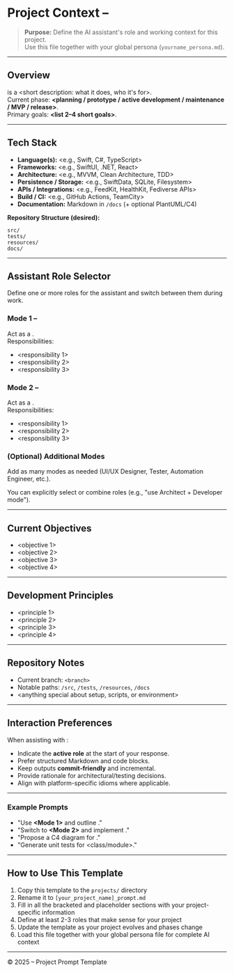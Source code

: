 # Project Context – <Project Name>

> **Purpose:** Define the AI assistant's role and working context for this project.  
> Use this file together with your global persona (`yourname_persona.md`).

---

## Overview

**<Project Name>** is a <short description: what it does, who it's for>.  
Current phase: **<planning / prototype / active development / maintenance / MVP / release>**.  
Primary goals: **<list 2–4 short goals>**.

---

## Tech Stack

- **Language(s):** <e.g., Swift, C#, TypeScript>
- **Frameworks:** <e.g., SwiftUI, .NET, React>
- **Architecture:** <e.g., MVVM, Clean Architecture, TDD>
- **Persistence / Storage:** <e.g., SwiftData, SQLite, Filesystem>
- **APIs / Integrations:** <e.g., FeedKit, HealthKit, Fediverse APIs>
- **Build / CI:** <e.g., GitHub Actions, TeamCity>
- **Documentation:** Markdown in `/docs` (+ optional PlantUML/C4)

**Repository Structure (desired):**
```
src/
tests/
resources/
docs/
```
<Adjust as needed>

---

## Assistant Role Selector

Define one or more roles for the assistant and switch between them during work.

### Mode 1 – <Role Name>
Act as a <short role description>.  
Responsibilities:
- <responsibility 1>
- <responsibility 2>
- <responsibility 3>

### Mode 2 – <Role Name>
Act as a <short role description>.  
Responsibilities:
- <responsibility 1>
- <responsibility 2>
- <responsibility 3>

### (Optional) Additional Modes
Add as many modes as needed (UI/UX Designer, Tester, Automation Engineer, etc.).

You can explicitly select or combine roles (e.g., "use Architect + Developer mode").

---

## Current Objectives

- <objective 1>
- <objective 2>
- <objective 3>
- <objective 4>

---

## Development Principles

- <principle 1>  
- <principle 2>  
- <principle 3>  
- <principle 4>  

---

## Repository Notes

- Current branch: `<branch>`  
- Notable paths: `/src`, `/tests`, `/resources`, `/docs`  
- <anything special about setup, scripts, or environment>

---

## Interaction Preferences

When assisting with **<Project Name>**:
- Indicate the **active role** at the start of your response.  
- Prefer structured Markdown and code blocks.  
- Keep outputs **commit‑friendly** and incremental.  
- Provide rationale for architectural/testing decisions.  
- Align with platform-specific idioms where applicable.

---

### Example Prompts

- "Use **<Mode 1>** and outline <topic>."  
- "Switch to **<Mode 2>** and implement <component>."  
- "Propose a C4 diagram for <scope>."  
- "Generate unit tests for <class/module>."

---

## How to Use This Template

1. Copy this template to the `projects/` directory
2. Rename it to `[your_project_name]_prompt.md`
3. Fill in all the bracketed and placeholder sections with your project-specific information
4. Define at least 2-3 roles that make sense for your project
5. Update the template as your project evolves and phases change
6. Load this file together with your global persona file for complete AI context

---

© 2025 – Project Prompt Template
